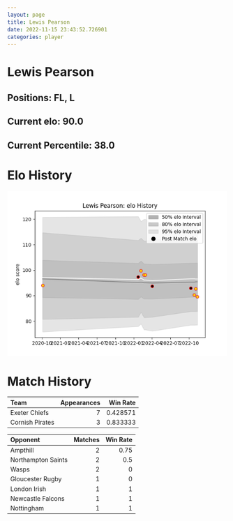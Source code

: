 ```yaml
---  
layout: page  
title: Lewis Pearson  
date: 2022-11-15 23:43:52.726901  
categories: player  
---
```

# Lewis Pearson

## Positions: FL, L

## Current elo: 90.0

## Current Percentile: 38.0

# Elo History


![elo history](history_LewisPearson.png)
# Match History


| Team            |   Appearances |   Win Rate |
|:----------------|--------------:|-----------:|
| Exeter Chiefs   |             7 |   0.428571 |
| Cornish Pirates |             3 |   0.833333 |

| Opponent           |   Matches |   Win Rate |
|:-------------------|----------:|-----------:|
| Ampthill           |         2 |       0.75 |
| Northampton Saints |         2 |       0.5  |
| Wasps              |         2 |       0    |
| Gloucester Rugby   |         1 |       0    |
| London Irish       |         1 |       1    |
| Newcastle Falcons  |         1 |       1    |
| Nottingham         |         1 |       1    |